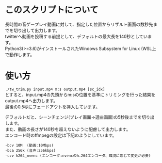 # このスクリプトについて
長時間の音ゲープレイ動画に対して、指定した位置からリザルト画面の数秒先までを切り出して出力します。  
twitterへ動画を投稿する前提として、デフォルトの最大長を140秒としています。  
Python3(>=3.6)がインストールされたWindows Subsystem for Linux (WSL上で動作します。

# 使い方
```./tw_trim.py input.mp4 m:s output.mp4 [sc_idx]```  
とすると、input.mp4の先頭からm:sの位置を基準にトリミングを行った結果をoutput.mp4へ出力します。  
最後の0.5秒にフェードアウトを挿入しています。

デフォルトだと、シーンチェンジ(プレイ画面->選曲画面)の5秒後までを切り出します。  
また、動画の長さが140秒を超えないように配慮して出力します。  
エンコード時のffmpegの設定は下記のようにしています。  
```
-b:v 10M  (動画:10Mbps)
-b:a 256k (音声:256kbps)
-c:v h264_nvenc (エンコーダ:nvencのh.264エンコーダ、環境に応じて変更が必要)
```
